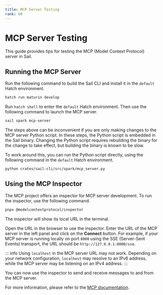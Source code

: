 ```yaml
---
title: MCP Server Testing
rank: 60
---
```


# MCP Server Testing

This guide provides tips for testing the MCP (Model Context Protocol) server in Sail.

## Running the MCP Server

Run the following command to build the Sail CLI and install it in the `default` Hatch environment.

```bash
hatch run maturin develop
```

Run `hatch shell` to enter the `default` Hatch environment.
Then use the following command to launch the MCP server.

```bash
sail spark mcp-server
```

The steps above can be inconvenient if you are only making changes to the MCP server Python script.
In these steps, the Python script is embedded in the Sail binary. Changing the Python script requires rebuilding the binary for the change to take effect, but building the binary is known to be slow.

To work around this, you can run the Python script directly, using the following command in the `default` Hatch environment.

```bash
python crates/sail-cli/src/spark/mcp_server.py
```

## Using the MCP Inspector

The MCP project offers an inspector for MCP server development. To run the inspector, use the following command.

```bash
pnpx @modelcontextprotocol/inspector
```

The inspector will show its local URL in the terminal.

Open the URL in the browser to use the inspector.
Enter the URL of the MCP server in the left panel and click on the **Connect** button.
For example, if your MCP server is running locally on port `8000` using the SSE (Server-Sent Events) transport, the URL should be `http://127.0.0.1:8000/sse`.

::: info
Using `localhost` in the MCP server URL may not work.
Depending on your network configuration, `localhost` may resolve to an IPv6 address, while the MCP server may be listening on an IPv4 address.
:::

You can now use the inspector to send and receive messages to and from the MCP server.

For more information, please refer to the [MCP documentation](https://modelcontextprotocol.io/).
